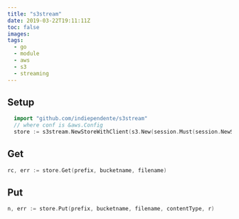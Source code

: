 ```yaml
---
title: "s3stream"
date: 2019-03-22T19:11:11Z
toc: false
images:
tags:
  - go
  - module
  - aws
  - s3
  - streaming
---
```

## Setup

```go
  import "github.com/indiependente/s3stream"
  // where conf is &aws.Config
  store := s3stream.NewStoreWithClient(s3.New(session.Must(session.NewSession(conf))))
```

## Get

```go
rc, err := store.Get(prefix, bucketname, filename)
```

## Put

```go
n, err := store.Put(prefix, bucketname, filename, contentType, r)
```
